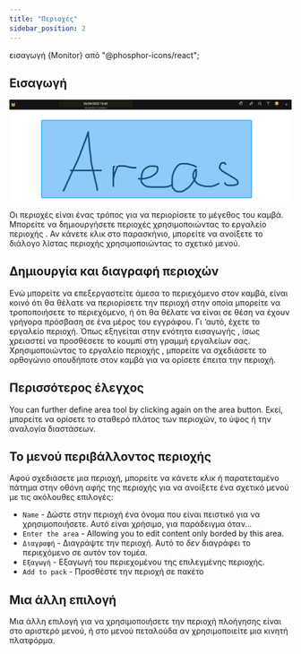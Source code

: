 ```yaml
---
title: "Περιοχές"
sidebar_position: 2
---
```


εισαγωγή {Monitor} από "@phosphor-icons/react";


## Εισαγωγή

![Ζώνη](area.png)

Οι περιοχές είναι ένας τρόπος για να περιορίσετε το μέγεθος του καμβά. Μπορείτε να δημιουργήσετε περιοχές χρησιμοποιώντας το εργαλείο περιοχής [](tools/area.md). Αν κάνετε κλικ στο παρασκήνιο, μπορείτε να ανοίξετε το διάλογο λίστας περιοχής χρησιμοποιώντας το σχετικό μενού.

## Δημιουργία και διαγραφή περιοχών

Ενώ μπορείτε να επεξεργαστείτε άμεσα το περιεχόμενο στον καμβά, είναι κοινό ότι θα θέλατε να περιορίσετε την περιοχή στην οποία μπορείτε να τροποποιήσετε το περιεχόμενο, ή ότι θα θέλατε να είναι σε θέση να έχουν γρήγορα πρόσβαση σε ένα μέρος του εγγράφου. Γι ‘αυτό, έχετε το εργαλείο <Monitor/> περιοχή. Όπως εξηγείται στην ενότητα εισαγωγής [](README.md), ίσως χρειαστεί να προσθέσετε το κουμπί <Monitor/> στη γραμμή εργαλείων σας. Χρησιμοποιώντας το εργαλείο περιοχής [](tools/area.md), μπορείτε να σχεδιάσετε το ορθογώνιο οπουδήποτε στον καμβά για να ορίσετε έπειτα την περιοχή.

## Περισσότερος έλεγχος

You can further define area tool by clicking again on the <Monitor/> area button. Εκεί, μπορείτε να ορίσετε το σταθερό πλάτος των περιοχών, το ύψος ή την αναλογία διαστάσεων.

## Το μενού περιβάλλοντος περιοχής

 Αφού σχεδιάσετε μια περιοχή, μπορείτε να κάνετε κλικ ή παρατεταμένο πάτημα στην οθόνη αφής της περιοχής για να ανοίξετε ένα σχετικό μενού με τις ακόλουθες επιλογές:

* `Name` - Δώστε στην περιοχή ένα όνομα που είναι πειστικό για να χρησιμοποιήσετε. Αυτό είναι χρήσιμο, για παράδειγμα όταν...
* `Enter the area` - Allowing you to edit content only borded by this area.
* `Διαγραφή` - Διαγράψτε την περιοχή. Αυτό το *δεν* διαγράφει το περιεχόμενο σε αυτόν τον τομέα.
* `Εξαγωγή` - Εξαγωγή του περιεχομένου της επιλεγμένης περιοχής.
* `Add to pack` - Προσθέστε την περιοχή σε πακέτο [](pack)

## Μια άλλη επιλογή

Μια άλλη επιλογή για να χρησιμοποιήσετε την περιοχή πλοήγησης είναι στο αριστερό μενού, ή στο μενού πεταλούδα αν χρησιμοποιείτε μια κινητή πλατφόρμα. 

